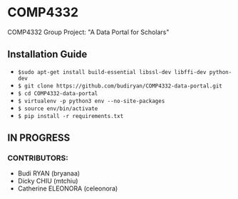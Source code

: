 # COMP4332
COMP4332 Group Project: "A Data Portal for Scholars"

## Installation Guide
- `$sudo apt-get install build-essential libssl-dev libffi-dev python-dev`
- `$ git clone https://github.com/budiryan/COMP4332-data-portal.git`
- `$ cd COMP4332-data-portal`
- `$ virtualenv -p python3 env --no-site-packages`
- `$ source env/bin/activate`
- `$ pip install -r requirements.txt`


## IN PROGRESS
### CONTRIBUTORS:
- Budi RYAN (bryanaa)
- Dicky CHIU (mtchiu)
- Catherine ELEONORA (celeonora)

